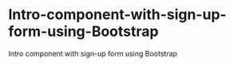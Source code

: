 # Intro-component-with-sign-up-form-using-Bootstrap
Intro component with sign-up form using Bootstrap
